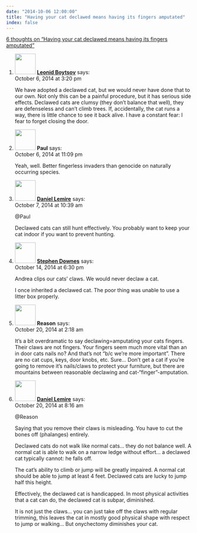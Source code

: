 ```yaml
---
date: "2014-10-06 12:00:00"
title: "Having your cat declawed means having its fingers amputated"
index: false
---
```


[6 thoughts on &ldquo;Having your cat declawed means having its fingers amputated&rdquo;](/lemire/blog/2014/10-06-having-your-cat-declawed-means-having-its-fingers-amputated)

<ol class="comment-list">
<li id="comment-136607" class="comment even thread-even depth-1">
<div class="comment-author vcard">
<img alt src="https://secure.gravatar.com/avatar/cdbd04afdb5401d1cbbd390416f3c1e3?s=56&#038;d=mm&#038;r=g" srcset="https://secure.gravatar.com/avatar/cdbd04afdb5401d1cbbd390416f3c1e3?s=112&#038;d=mm&#038;r=g 2x" class="avatar avatar-56 photo" height="56" width="56" decoding="async" /> <b class="fn"><a href="http://searchivarius.org/about" class="url" rel="ugc external nofollow">Leonid Boytsov</a></b> <span class="says">says:</span> </div>
<div class="comment-metadata"><time datetime="2014-10-06T15:20:13+00:00">October 6, 2014 at 3:20 pm</time></a> </div>
<div class="comment-content">
<p>We have adopted a declawed cat, but we would never have done that to our own. Not only this can be a painful procedure, but it has serious side effects. Declawed cats are clumsy (they don&rsquo;t balance that well), they are defenseless and can&rsquo;t climb trees. If, accidentally, the cat runs a way, there is little chance to see it back alive. I have a constant fear: I fear to forget closing the door.</p>
</div>
</li>
<li id="comment-136636" class="comment odd alt thread-odd thread-alt depth-1">
<div class="comment-author vcard">
<img alt src="https://secure.gravatar.com/avatar/f7621ec439cd54a2b682d5866d64d778?s=56&#038;d=mm&#038;r=g" srcset="https://secure.gravatar.com/avatar/f7621ec439cd54a2b682d5866d64d778?s=112&#038;d=mm&#038;r=g 2x" class="avatar avatar-56 photo" height="56" width="56" decoding="async" /> <b class="fn">Paul</b> <span class="says">says:</span> </div>
<div class="comment-metadata"><time datetime="2014-10-06T23:09:38+00:00">October 6, 2014 at 11:09 pm</time></a> </div>
<div class="comment-content">
<p>Yeah, well. Better fingerless invaders than genocide on naturally occurring species.</p>
</div>
</li>
<li id="comment-136669" class="comment byuser comment-author-lemire bypostauthor even thread-even depth-1">
<div class="comment-author vcard">
<img alt src="https://secure.gravatar.com/avatar/2ca999bef9535950f5b84281a4dab006?s=56&#038;d=mm&#038;r=g" srcset="https://secure.gravatar.com/avatar/2ca999bef9535950f5b84281a4dab006?s=112&#038;d=mm&#038;r=g 2x" class="avatar avatar-56 photo" height="56" width="56" loading="lazy" decoding="async" /> <b class="fn"><a href="https://lemire.me/en/" class="url" rel="ugc">Daniel Lemire</a></b> <span class="says">says:</span> </div>
<div class="comment-metadata"><time datetime="2014-10-07T10:39:24+00:00">October 7, 2014 at 10:39 am</time></a> </div>
<div class="comment-content">
<p>@Paul</p>
<p>Declawed cats can still hunt effectively. You probably want to keep your cat indoor if you want to prevent hunting.</p>
</div>
</li>
<li id="comment-137311" class="comment odd alt thread-odd thread-alt depth-1">
<div class="comment-author vcard">
<img alt src="https://secure.gravatar.com/avatar/4611f83b6c5b6360f5f75084e9ee1919?s=56&#038;d=mm&#038;r=g" srcset="https://secure.gravatar.com/avatar/4611f83b6c5b6360f5f75084e9ee1919?s=112&#038;d=mm&#038;r=g 2x" class="avatar avatar-56 photo" height="56" width="56" loading="lazy" decoding="async" /> <b class="fn"><a href="https://www.downes.ca/" class="url" rel="ugc external nofollow">Stephen Downes</a></b> <span class="says">says:</span> </div>
<div class="comment-metadata"><time datetime="2014-10-14T18:30:28+00:00">October 14, 2014 at 6:30 pm</time></a> </div>
<div class="comment-content">
<p>Andrea clips our cats&rsquo; claws. We would never declaw a cat.</p>
<p>I once inherited a declawed cat. The poor thing was unable to use a litter box properly.</p>
</div>
</li>
<li id="comment-137809" class="comment even thread-even depth-1">
<div class="comment-author vcard">
<img alt src="https://secure.gravatar.com/avatar/44e098c7f2f80a5a1524f3a33cd8d435?s=56&#038;d=mm&#038;r=g" srcset="https://secure.gravatar.com/avatar/44e098c7f2f80a5a1524f3a33cd8d435?s=112&#038;d=mm&#038;r=g 2x" class="avatar avatar-56 photo" height="56" width="56" loading="lazy" decoding="async" /> <b class="fn">Reason</b> <span class="says">says:</span> </div>
<div class="comment-metadata"><time datetime="2014-10-20T02:18:45+00:00">October 20, 2014 at 2:18 am</time></a> </div>
<div class="comment-content">
<p>It&rsquo;s a bit overdramatic to say declawing=amputating your cats fingers. Their claws are not fingers. Your fingers seem much more vital than an in door cats nails no? And that&rsquo;s not &ldquo;b/c we&rsquo;re more important&rdquo;. There are no cat cups, keys, door knobs, etc. Sure&#8230; Don&rsquo;t get a cat if you&rsquo;re going to remove it&rsquo;s nails/claws to protect your furniture, but there are mountains between reasonable declawing and cat-&ldquo;finger&rdquo;-amputation.</p>
</div>
</li>
<li id="comment-137825" class="comment byuser comment-author-lemire bypostauthor odd alt thread-odd thread-alt depth-1">
<div class="comment-author vcard">
<img alt src="https://secure.gravatar.com/avatar/2ca999bef9535950f5b84281a4dab006?s=56&#038;d=mm&#038;r=g" srcset="https://secure.gravatar.com/avatar/2ca999bef9535950f5b84281a4dab006?s=112&#038;d=mm&#038;r=g 2x" class="avatar avatar-56 photo" height="56" width="56" loading="lazy" decoding="async" /> <b class="fn"><a href="https://lemire.me/en/" class="url" rel="ugc">Daniel Lemire</a></b> <span class="says">says:</span> </div>
<div class="comment-metadata"><time datetime="2014-10-20T08:16:09+00:00">October 20, 2014 at 8:16 am</time></a> </div>
<div class="comment-content">
<p>@Reason</p>
<p>Saying that you remove their claws is misleading. You have to cut the bones off (phalanges) entirely.</p>
<p>Declawed cats do not walk like normal cats&#8230; they do not balance well. A normal cat is able to walk on a narrow ledge without effort&#8230; a declawed cat typically cannot: he falls off.</p>
<p>The cat&rsquo;s ability to climb or jump will be greatly impaired. A normal cat should be able to jump at least 4 feet. Declawed cats are lucky to jump half this height.</p>
<p>Effectively, the declawed cat is handicapped. In most physical activities that a cat can do, the declawed cat is subpar, diminished.</p>
<p>It is not just the claws&#8230; you can just take off the claws with regular trimming, this leaves the cat in mostly good physical shape with respect to jump or walking&#8230; But onychectomy diminishes your cat.</p>
</div>
</li>
</ol>
